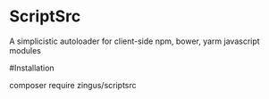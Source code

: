 # ScriptSrc

A simplicistic autoloader for client-side npm, bower, yarm javascript modules

#Installation

composer require zingus/scriptsrc
